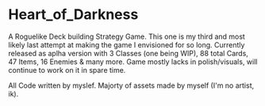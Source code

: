 # Heart_of_Darkness
 A Roguelike Deck building Strategy Game.
 This one is my third and most likely last attempt at making the game I envisioned for so long.
 Currently released as aplha version with 3 Classes (one being WIP), 88 total Cards, 47 Items, 16 Enemies & many more.
 Game mostly lacks in polish/visuals, will continue to work on it in spare time.

 All Code written by myslef. Majorty of assets made by myself (I'm no artist, ik).
